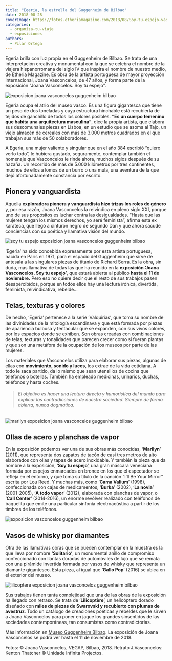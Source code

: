 ```yaml
---
title: "Egeria, la estrella del Guggenheim de Bilbao"
date: 2018-08-28
coverImage: https://fotos.etheriamagazine.com/2018/08/Soy-tu-espejo-vasconcelos-guggenheim-bilbao.jpg
categories: 
  - organiza-tu-viaje
  - exposiciones
authors: 
  - Pilar Ortega
---
```


Egeria brilla con luz propia en el Guggenheim de Bilbao. Se trata de una interpretación 
creativa y monumental con la que se celebra el nombre de la viajera hispanorromana del 
siglo IV que inspira el nombre de nuestro medio, de Etheria Magazine. Es obra de la 
artista portuguesa de mayor proyección internacional, Joana Vasconcelos, de 47 años, y 
forma parte de la exposición "Joana Vasconcelos. Soy tu espejo". 

![exposicion joana vasconcelos guggenheim bilbao](https://fotos.etheriamagazine.com/2018/08/exposicion-Egeria-vasconcelos-guggenheim.jpg "Egeria, una obra realizada por la artista portuguesa Joana Vasconcelos.")

Egeria ocupa el atrio del museo vasco. Es una figura gigantesca que tiene un peso de dos 
toneladas y cuya estructura hinchable está recubierta de tejidos de ganchillo de todos 
los colores posibles. **“Es un cuerpo femenino que habita una arquitectura masculina”**, 
dice la propia artista, que elabora sus descomunales piezas en Lisboa, en un estudio que 
se asoma al Tajo, un viejo almacén de cereales con más de 3.000 metros cuadrados en el 
que trabajan sus más de 50 colaboradores. 

A Egeria, una mujer valiente y singular que en el año 384 escribió “quiero verlo todo”, 
le hubiera gustado, seguramente, contemplar también el homenaje que Vasconcelos le rinde 
ahora, muchos siglos después de su hazaña. Un recorrido de más de 5.000 kilómetros por 
tres continentes, muchos de ellos a lomos de un burro o una mula, una aventura de la que 
dejó afortunadamente constancia por escrito. 

## Pionera y vanguardista

Aquella **exploradora pionera y vanguardista hizo trizas los roles de género** y, por 
esa razón, Joana Vasconcelos la reivindica en pleno siglo XXI, porque uno de sus 
propósitos es luchar contra las desigualdades. “Hasta que las mujeres tengan los mismos 
derechos, yo seré feminista”, afirma esta ex karateca, que llegó a cinturón negro de 
segundo Dan y que ahora sacude conciencias con su poética y llamativa visión del mundo. 

![soy tu espejo exposicion joana vasconcelos guggenheim bilbao](https://fotos.etheriamagazine.com/2018/08/Soy-tu-espejo-vasconcelos-guggenheim-bilbao.jpg "'Soy tu espejo', una gran máscara veneciana formada por espejos. (2018)")

‘Egeria’ ha sido concebida expresamente por esta artista portuguesa, nacida en París en 
1971, para el espacio del Guggenheim que sirve de antesala a las singulares piezas de 
titanio de Richard Serra. Es la obra, sin duda, más llamativa de todas las que ha 
reunido en la **exposición ‘Joana Vasconcelos. Soy tu espejo’**, que estará abierta al 
público **hasta el 11 de noviembre.** Pero eso no quiere decir que el resto de sus 
trabajos pasen desapercibidos, porque en todos ellos hay una lectura irónica, divertida, 
feminista, reivindicativa, rebelde… 

## Telas, texturas y colores

De hecho, ‘Egeria’ pertenece a la serie ‘Valquirias’, que toma su nombre de las 
divinidades de la mitología escandinava y que está formada por piezas de apariencia 
bulbosa y tentacular que se expanden, con sus vivos colores, por los espacios donde se 
exhiben. Son obras creadas con combinaciones de telas, texturas y tonalidades que 
parecen crecer como si fueran plantas y que son una metáfora de la ocupación de los 
museos por parte de las mujeres. 

Los materiales que Vasconcelos utiliza para elaborar sus piezas, algunas de ellas con 
**movimiento, sonido y luces**, los extrae de la vida cotidiana. A todo le saca partido, 
da lo mismo que sean utensilios de cocina que teléfonos o botellas. También ha empleado 
medicinas, urinarios, duchas, teléfonos y hasta coches. 

> ###### El objetivo es hacer una lectura directa y humorística del mundo para explicar las contradicciones de nuestra sociedad. Siempre de forma abierta, nunca dogmática.

![marilyn exposicion joana vasconcelos guggenheim bilbao](https://fotos.etheriamagazine.com/2018/08/Marilyn-vasconcelos-guggenheim-bilbao.jpg "'Marilyn', zapatos creados a partir de tapas y ollas de acero inoxidable. (2011)")

## Ollas de acero y planchas de vapor

En la exposición podemos ver una de sus obras más conocidas, ‘**Marilyn**’ (2011), que 
representa dos zapatos de tacón de casi tres metros de alto elaborados con ollas y tapas 
de acero inoxidable. Y también la pieza que da nombre a la exposición, ‘**Soy tu 
espejo**’, una gran máscara veneciana formada por espejos enmarcados en bronce en los 
que el espectador se refleja en el entorno, y que toma su título de la canción “I’ll Be 
Your Mirror” escrita por Lou Reed. Y muchas más, como ‘**Cama Valium**’ (1998), 
confeccionada con cajas de medicamentos, ‘**Burka**’ (2002), ‘**La novia**’ (2001-2005), 
‘**A todo vapor**’ (2012), elaborada con planchas de vapor, o ‘**Call Center**’ 
(2014-2016), un enorme revólver realizado con teléfonos de baquelita que emite una 
particular sinfonía electroacústica a partir de los timbres de los teléfonos. 

![exposicion vasconcelos guggenheim bilbao](https://fotos.etheriamagazine.com/2018/08/Obras-vasconcelos-guggenheim.jpg "'Corazón independiente rojo' (2005). 'Cama Valium' (1998). 'La Novia' (2001-2005).")

## Vasos de whisky por diamantes

Otra de las llamativas obras que se pueden contemplar en la muestra es la que lleva por 
nombre **‘Solitario’**, un monumental anillo de compromiso confeccionado con llantas 
doradas de automóviles de lujo que se remata con una pirámide invertida formada por 
vasos de whisky que representa un diamante gigantesco. Esta pieza, al igual que ‘**Gallo 
Pop**’ (2016) se ubica en el exterior del museo. 

![lilicoptere exposicion joana vasconcelos guggenheim bilbao](https://fotos.etheriamagazine.com/2018/08/Lilicoptere-vasconcelos-guggenheim-bilbao.jpg "'Lilicoptère', obra de Joana Vasconcelos.")

Sus trabajos tienen tanta complejidad que una de las obras de la exposición ha llegado 
con retraso. Se trata de ‘**Lilicoptère**’, un helicóptero dorado diseñado con **miles 
de piezas de Swarovski y recubierto con plumas de avestruz**. Todo un catálogo de 
creaciones poéticas y rebeldes que le sirven a Joana Vasconcelos para poner en jaque los 
grandes sinsentidos de las sociedades contemporáneas, tan consumistas como 
contradictorias. 

Más información en [Museo Guggenheim 
Bilbao](https://joanavasconcelos.guggenheim-bilbao.eus). La exposición de Joana 
Vasconcelos se podrá ver hasta el 11 de noviembre de 2018. 

Fotos: © Joana Vasconcelos, VEGAP, Bilbao, 2018. Retrato J.Vasconcelos: Kenton Thatcher 
© Unidade Infinita Projectos.
